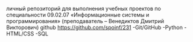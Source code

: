 личный репозиторий для выполнения учебных проектов по специальности 09.02.07 «Информационные системы и программирования» (преподаватель – Венедиктов Дмитрий Викторович)
github
https://github.com/spoinf/231
-Git/GitHub
-Python
-HTML/CSS
-SQL
